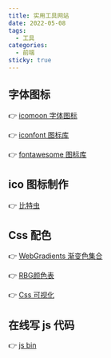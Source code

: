 ```yaml
---
title: 实用工具网站
date: 2022-05-08
tags:
  - 工具
categories:
  - 前端
sticky: true
---
```


## 字体图标

&#x1F449; [icomoon 字体图标](https://icomoon.io/app/#/select)

&#x1F449; [iconfont 图标库](https://www.iconfont.cn/)

&#x1F449; [fontawesome 图标库](https://fontawesome.com/v5/search)

## ico 图标制作

&#x1F449; [比特虫](https://www.bitbug.net/)

## Css 配色

&#x1F449; [WebGradients 渐变色集合](https://webgradients.com/)

&#x1F449; [RBG颜色表](http://www.yini.org/liuyan/rgbcolor.htm) 

&#x1F449; [Css 可视化](https://css.bqrdh.com/loader)

## 在线写 js 代码

&#x1F449; [js bin](https://code.h5jun.com/?html,output)